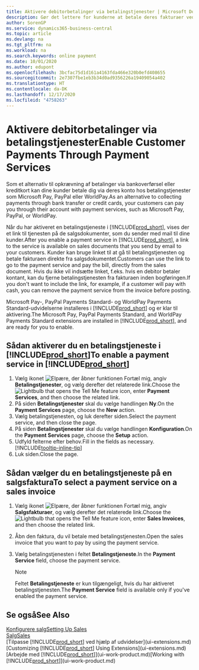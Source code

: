 ```yaml
---
title: Aktivere debitorbetalinger via betalingstjenester | Microsoft Docs
description: Gør det lettere for kunderne at betale deres fakturaer ved at aktivere betalingstjenester.
author: SorenGP
ms.service: dynamics365-business-central
ms.topic: article
ms.devlang: na
ms.tgt_pltfrm: na
ms.workload: na
ms.search.keywords: online payment
ms.date: 10/01/2020
ms.author: edupont
ms.openlocfilehash: 3bcfac75d1d161a4163fda466e320b0efd408655
ms.sourcegitcommit: 2e7307fbe1eb3b34d0ad9356226a19409054a402
ms.translationtype: HT
ms.contentlocale: da-DK
ms.lasthandoff: 12/17/2020
ms.locfileid: "4758263"
---
```

# <a name="enable-customer-payments-through-payment-services"></a><span data-ttu-id="87e39-103">Aktivere debitorbetalinger via betalingstjenester</span><span class="sxs-lookup"><span data-stu-id="87e39-103">Enable Customer Payments Through Payment Services</span></span>
<span data-ttu-id="87e39-104">Som et alternativ til opkrævning af betalinger via bankoverførsel eller kreditkort kan dine kunder betale dig via deres konto hos betalingstjenester som Microsoft Pay, PayPal eller WorldPay.</span><span class="sxs-lookup"><span data-stu-id="87e39-104">As an alternative to collecting payments through bank transfer or credit cards, your customers can pay you through their account with payment services, such as Microsoft Pay, PayPal, or WorldPay.</span></span>  

<span data-ttu-id="87e39-105">Når du har aktiveret en betalingstjeneste i [!INCLUDE[prod_short](includes/prod_short.md)], vises der et link til tjenesten på de salgsdokumenter, som du sender med mail til dine kunder.</span><span class="sxs-lookup"><span data-stu-id="87e39-105">After you enable a payment service in [!INCLUDE[prod_short](includes/prod_short.md)], a link to the service is available on sales documents that you send by email to your customers.</span></span> <span data-ttu-id="87e39-106">Kunder kan bruge linket til at gå til betalingstjenesten og betale fakturaen direkte fra salgsdokumentet.</span><span class="sxs-lookup"><span data-stu-id="87e39-106">Customers can use the link to go to the payment service and pay the bill, directly from the sales document.</span></span> <span data-ttu-id="87e39-107">Hvis du ikke vil indsætte linket, f.eks. hvis en debitor betaler kontant, kan du fjerne betalingstjenesten fra fakturaen inden bogføringen.</span><span class="sxs-lookup"><span data-stu-id="87e39-107">If you don't want to include the link, for example, if a customer will pay with cash, you can remove the payment service from the invoice before posting.</span></span>  

<span data-ttu-id="87e39-108">Microsoft Pay-, PayPal Payments Standard- og WorldPay Payments Standard-udvidelserne installeres i [!INCLUDE[prod_short](includes/prod_short.md)] og er klar til aktivering.</span><span class="sxs-lookup"><span data-stu-id="87e39-108">The Microsoft Pay, PayPal Payments Standard, and WorldPay Payments Standard extensions are installed in [!INCLUDE[prod_short](includes/prod_short.md)], and are ready for you to enable.</span></span>  

## <a name="to-enable-a-payment-service-in-prod_short"></a><span data-ttu-id="87e39-109">Sådan aktiverer du en betalingstjeneste i [!INCLUDE[prod_short](includes/prod_short.md)]</span><span class="sxs-lookup"><span data-stu-id="87e39-109">To enable a payment service in [!INCLUDE[prod_short](includes/prod_short.md)]</span></span>
1. <span data-ttu-id="87e39-110">Vælg ikonet ![Elpære, der åbner funktionen Fortæl mig](media/ui-search/search_small.png "Fortæl mig, hvad du vil foretage dig"), angiv **Betalingstjenester**, og vælg derefter det relaterede link.</span><span class="sxs-lookup"><span data-stu-id="87e39-110">Choose the ![Lightbulb that opens the Tell Me feature](media/ui-search/search_small.png "Tell me what you want to do") icon, enter **Payment Services**, and then choose the related link.</span></span>  
2. <span data-ttu-id="87e39-111">På siden **Betalingstjenester** skal du vælge handlingen **Ny**.</span><span class="sxs-lookup"><span data-stu-id="87e39-111">On the **Payment Services** page, choose the **New** action.</span></span>  
3. <span data-ttu-id="87e39-112">Vælg betalingstjenesten, og luk derefter siden.</span><span class="sxs-lookup"><span data-stu-id="87e39-112">Select the payment service, and then close the page.</span></span>  
4. <span data-ttu-id="87e39-113">På siden **Betalingstjenester** skal du vælge handlingen **Konfiguration**.</span><span class="sxs-lookup"><span data-stu-id="87e39-113">On the **Payment Services** page, choose the **Setup** action.</span></span>  
5. <span data-ttu-id="87e39-114">Udfyld felterne efter behov.</span><span class="sxs-lookup"><span data-stu-id="87e39-114">Fill in the fields as necessary.</span></span> [!INCLUDE[tooltip-inline-tip](includes/tooltip-inline-tip_md.md)]  
6. <span data-ttu-id="87e39-115">Luk siden.</span><span class="sxs-lookup"><span data-stu-id="87e39-115">Close the page.</span></span>  

## <a name="to-select-a-payment-service-on-a-sales-invoice"></a><span data-ttu-id="87e39-116">Sådan vælger du en betalingstjeneste på en salgsfaktura</span><span class="sxs-lookup"><span data-stu-id="87e39-116">To select a payment service on a sales invoice</span></span>
1. <span data-ttu-id="87e39-117">Vælg ikonet ![Elpære, der åbner funktionen Fortæl mig](media/ui-search/search_small.png "Fortæl mig, hvad du vil foretage dig"), angiv **Salgsfakturaer**, og vælg derefter det relaterede link.</span><span class="sxs-lookup"><span data-stu-id="87e39-117">Choose the ![Lightbulb that opens the Tell Me feature](media/ui-search/search_small.png "Tell me what you want to do") icon, enter **Sales Invoices**, and then choose the related link.</span></span>  
2. <span data-ttu-id="87e39-118">Åbn den faktura, du vil betale med betalingstjenesten.</span><span class="sxs-lookup"><span data-stu-id="87e39-118">Open the sales invoice that you want to pay by using the payment service.</span></span>  
3. <span data-ttu-id="87e39-119">Vælg betalingstjenesten i feltet **Betalingstjeneste**.</span><span class="sxs-lookup"><span data-stu-id="87e39-119">In the **Payment Service** field, choose the payment service.</span></span>  

    > [!NOTE]  
    > <span data-ttu-id="87e39-120">Feltet **Betalingstjeneste** er kun tilgængeligt, hvis du har aktiveret betalingstjenesten.</span><span class="sxs-lookup"><span data-stu-id="87e39-120">The **Payment Service** field is available only if you've enabled the payment service.</span></span>  

## <a name="see-also"></a><span data-ttu-id="87e39-121">Se også</span><span class="sxs-lookup"><span data-stu-id="87e39-121">See Also</span></span>  
[<span data-ttu-id="87e39-122">Konfigurere salg</span><span class="sxs-lookup"><span data-stu-id="87e39-122">Setting Up Sales</span></span>](sales-setup-sales.md)  
[<span data-ttu-id="87e39-123">Salg</span><span class="sxs-lookup"><span data-stu-id="87e39-123">Sales</span></span>](sales-manage-sales.md)  
<span data-ttu-id="87e39-124">[Tilpasse [!INCLUDE[prod_short](includes/prod_short.md)] ved hjælp af udvidelser](ui-extensions.md)</span><span class="sxs-lookup"><span data-stu-id="87e39-124">[Customizing [!INCLUDE[prod_short](includes/prod_short.md)] Using Extensions](ui-extensions.md)</span></span>  
<span data-ttu-id="87e39-125">[Arbejde med [!INCLUDE[prod_short](includes/prod_short.md)]](ui-work-product.md)</span><span class="sxs-lookup"><span data-stu-id="87e39-125">[Working with [!INCLUDE[prod_short](includes/prod_short.md)]](ui-work-product.md)</span></span>  
